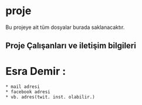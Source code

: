 # proje
Bu projeye ait tüm dosyalar burada saklanacaktır.


## Proje Çalışanları ve iletişim bilgileri
  # Esra Demir  : 
    * mail adresi
    * facebook adresi
    * vb. adres(twit. inst. olabilir.)
  
